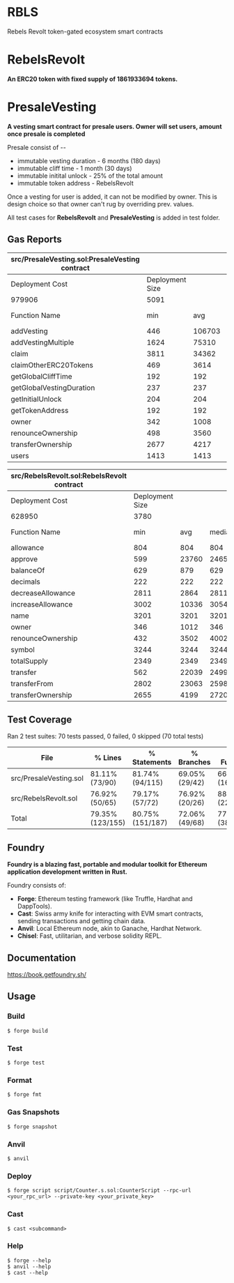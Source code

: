 # RBLS
Rebels Revolt token-gated ecosystem smart contracts

# RebelsRevolt
 **An ERC20 token with fixed supply of 1861933694 tokens.**

# PresaleVesting
 **A vesting smart contract for presale users. Owner will set users, amount once presale is completed** 

 Presale consist of --
   - immutable vesting duration - 6 months (180 days)
   - immutable cliff time - 1 month (30 days)
   - immutable initital unlock - 25% of the total amount
   - immutable token address - RebelsRevolt

   Once a vesting for user is added, it can not be modified by owner. This is design choice so that owner can't rug by overriding prev. values. 

   All test cases for **RebelsRevolt** and **PresaleVesting** is added in test folder. 

## Gas Reports

| src/PresaleVesting.sol:PresaleVesting contract |                 |        |        |        |         |
|------------------------------------------------|-----------------|--------|--------|--------|---------|
| Deployment Cost                                | Deployment Size |        |        |        |         |
| 979906                                         | 5091            |        |        |        |         |
| Function Name                                  | min             | avg    | median | max    | # calls |
| addVesting                                     | 446             | 106703 | 134266 | 154166 | 19      |
| addVestingMultiple                             | 1624            | 75310  | 3391   | 272079 | 7       |
| claim                                          | 3811            | 34362  | 9524   | 73145  | 23      |
| claimOtherERC20Tokens                          | 469             | 3614   | 2693   | 6712   | 5       |
| getGlobalCliffTime                             | 192             | 192    | 192    | 192    | 1       |
| getGlobalVestingDuration                       | 237             | 237    | 237    | 237    | 1       |
| getInitialUnlock                               | 204             | 204    | 204    | 204    | 1       |
| getTokenAddress                                | 192             | 192    | 192    | 192    | 1       |
| owner                                          | 342             | 1008   | 342    | 2342   | 3       |
| renounceOwnership                              | 498             | 3560   | 4060   | 5622   | 4       |
| transferOwnership                              | 2677            | 4217   | 2731   | 7243   | 3       |
| users                                          | 1413            | 1413   | 1413   | 1413   | 20      |


| src/RebelsRevolt.sol:RebelsRevolt contract |                 |       |        |       |         |
|--------------------------------------------|-----------------|-------|--------|-------|---------|
| Deployment Cost                            | Deployment Size |       |        |       |         |
| 628950                                     | 3780            |       |        |       |         |
| Function Name                              | min             | avg   | median | max   | # calls |
| allowance                                  | 804             | 804   | 804    | 804   | 3       |
| approve                                    | 599             | 23760 | 24651  | 24651 | 27      |
| balanceOf                                  | 629             | 879   | 629    | 2629  | 32      |
| decimals                                   | 222             | 222   | 222    | 222   | 1       |
| decreaseAllowance                          | 2811            | 2864  | 2811   | 2972  | 3       |
| increaseAllowance                          | 3002            | 10336 | 3054   | 24954 | 3       |
| name                                       | 3201            | 3201  | 3201   | 3201  | 1       |
| owner                                      | 346             | 1012  | 346    | 2346  | 3       |
| renounceOwnership                          | 432             | 3502  | 4002   | 5572  | 4       |
| symbol                                     | 3244            | 3244  | 3244   | 3244  | 1       |
| totalSupply                                | 2349            | 2349  | 2349   | 2349  | 1       |
| transfer                                   | 562             | 22039 | 24994  | 29794 | 99      |
| transferFrom                               | 2802            | 23063 | 25983  | 32478 | 21      |
| transferOwnership                          | 2655            | 4199  | 2720   | 7224  | 3       |

## Test Coverage
 
Ran 2 test suites: 70 tests passed, 0 failed, 0 skipped (70 total tests)

| File                   | % Lines          | % Statements     | % Branches     | % Funcs        |
|------------------------|------------------|------------------|----------------|----------------|
| src/PresaleVesting.sol | 81.11% (73/90)   | 81.74% (94/115)  | 69.05% (29/42) | 66.67% (16/24) |
| src/RebelsRevolt.sol   | 76.92% (50/65)   | 79.17% (57/72)   | 76.92% (20/26) | 88.00% (22/25) |
| Total                  | 79.35% (123/155) | 80.75% (151/187) | 72.06% (49/68) | 77.55% (38/49) |

## Foundry

**Foundry is a blazing fast, portable and modular toolkit for Ethereum application development written in Rust.**

Foundry consists of:

-   **Forge**: Ethereum testing framework (like Truffle, Hardhat and DappTools).
-   **Cast**: Swiss army knife for interacting with EVM smart contracts, sending transactions and getting chain data.
-   **Anvil**: Local Ethereum node, akin to Ganache, Hardhat Network.
-   **Chisel**: Fast, utilitarian, and verbose solidity REPL.

## Documentation

https://book.getfoundry.sh/

## Usage

### Build

```shell
$ forge build
```

### Test

```shell
$ forge test
```

### Format

```shell
$ forge fmt
```

### Gas Snapshots

```shell
$ forge snapshot
```

### Anvil

```shell
$ anvil
```

### Deploy

```shell
$ forge script script/Counter.s.sol:CounterScript --rpc-url <your_rpc_url> --private-key <your_private_key>
```

### Cast

```shell
$ cast <subcommand>
```

### Help

```shell
$ forge --help
$ anvil --help
$ cast --help
```

